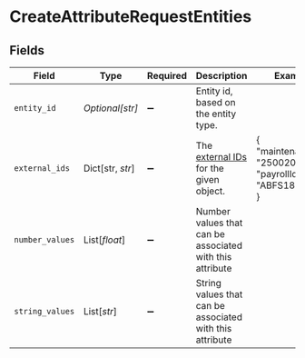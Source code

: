 # CreateAttributeRequestEntities


## Fields

| Field                                                                                      | Type                                                                                       | Required                                                                                   | Description                                                                                | Example                                                                                    |
| ------------------------------------------------------------------------------------------ | ------------------------------------------------------------------------------------------ | ------------------------------------------------------------------------------------------ | ------------------------------------------------------------------------------------------ | ------------------------------------------------------------------------------------------ |
| `entity_id`                                                                                | *Optional[str]*                                                                            | :heavy_minus_sign:                                                                         | Entity id, based on the entity type.                                                       |                                                                                            |
| `external_ids`                                                                             | Dict[str, *str*]                                                                           | :heavy_minus_sign:                                                                         | The [external IDs](https://developers.samsara.com/docs/external-ids) for the given object. | {<br/>"maintenanceId": "250020",<br/>"payrollId": "ABFS18600"<br/>}                        |
| `number_values`                                                                            | List[*float*]                                                                              | :heavy_minus_sign:                                                                         | Number values that can be associated with this attribute                                   |                                                                                            |
| `string_values`                                                                            | List[*str*]                                                                                | :heavy_minus_sign:                                                                         | String values that can be associated with this attribute                                   |                                                                                            |